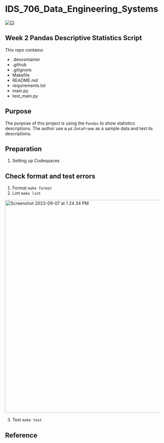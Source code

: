 # IDS_706_Data_Engineering_Systems
[![CI](https://github.com/nogibjj/TianjiRao_Pandas_Desc_Stat_Script/actions/workflows/ci.yml/badge.svg)](https://github.com/nogibjj/TianjiRao_Pandas_Desc_Stat_Script/actions/workflows/ci.yml)


## Week 2 Pandas Descriptive Statistics Script

This repo contains: 

- .devcontainer     
- .github   
- .gitignore    
- Makefile  
- README.md     
- requirements.txt      
- main.py   
- test_main.py

## Purpose
The purpose of this project is using the `Pandas` to show statistics descriptions. The author use a `pd.DataFrame` as a sample data and test its descriptions. 

## Preparation
1. Setting up Codespaces

## Check format and test errors
1. Format `make format`
2. Lint `make lint`
<img width="694" alt="Screenshot 2023-09-07 at 1 24 34 PM" src="https://github.com/nogibjj/TianjiRao_Pandas_Desc_Stat_Script/assets/104114843/1a5d9570-de73-450d-9f55-eb2a6aae307f">

3. Test `make test`

## Reference


